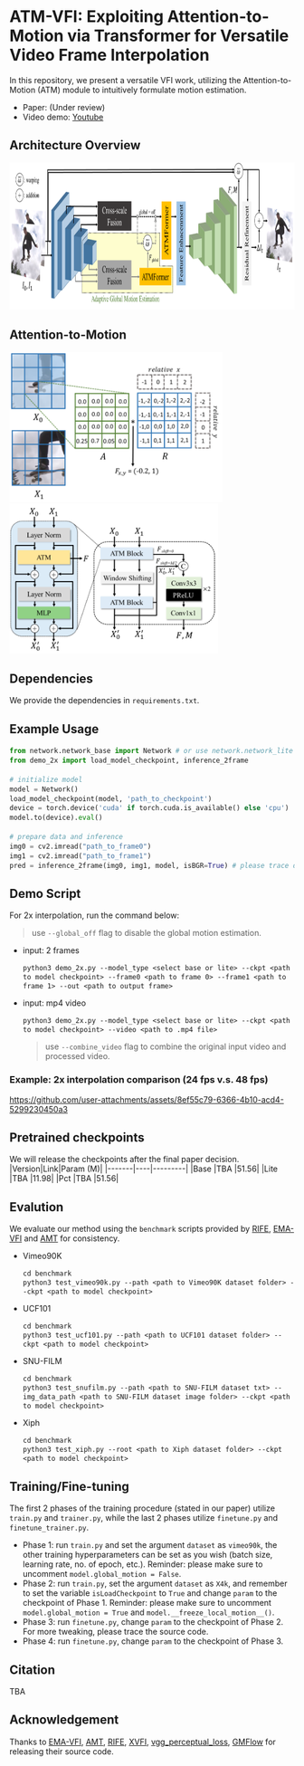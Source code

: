 # ATM-VFI: Exploiting Attention-to-Motion via Transformer for Versatile Video Frame Interpolation

In this repository, we present a versatile VFI work, utilizing the Attention-to-Motion (ATM) module to intuitively formulate motion estimation.

- Paper: (Under review)
- Video demo: [Youtube](https://www.youtube.com/watch?v=bSdBEfe9haM)

## Architecture Overview
<img src="./asset/model-overview-ver3.png" alt="drawing" height="260"/>

## Attention-to-Motion
<img src="./asset/atm_working-example.png" alt="drawing" height="265"/>&nbsp;&nbsp;<img src="./asset/ATMFormer_ver6.png" alt="drawing" height="265"/>

## Dependencies
We provide the dependencies in `requirements.txt`.

## Example Usage
```python
from network.network_base import Network # or use network.network_lite 
from demo_2x import load_model_checkpoint, inference_2frame

# initialize model
model = Network()
load_model_checkpoint(model, 'path_to_checkpoint')
device = torch.device('cuda' if torch.cuda.is_available() else 'cpu')
model.to(device).eval()

# prepare data and inference
img0 = cv2.imread("path_to_frame0")
img1 = cv2.imread("path_to_frame1")
pred = inference_2frame(img0, img1, model, isBGR=True) # please trace demo_2x.py -> inference_2frame() for details
```

## Demo Script
For 2x interpolation, run the command below:
> use `--global_off` flag to disable the global motion estimation.
- input: 2 frames
    ```
    python3 demo_2x.py --model_type <select base or lite> --ckpt <path to model checkpoint> --frame0 <path to frame 0> --frame1 <path to frame 1> --out <path to output frame>
    ```
- input: mp4 video
    ```
    python3 demo_2x.py --model_type <select base or lite> --ckpt <path to model checkpoint> --video <path to .mp4 file>
    ```
    > use `--combine_video` flag to combine the original input video and processed video.
    
### Example: 2x interpolation comparison (24 fps v.s. 48 fps)
https://github.com/user-attachments/assets/8ef55c79-6366-4b10-acd4-5299230450a3
<!---
https://github.com/user-attachments/assets/72b69fc0-3976-49b2-88b7-42c25d7b45b4
-->

## Pretrained checkpoints
We will release the checkpoints after the final paper decision.
|Version|Link|Param (M)|
|-------|----|---------|
|Base   |TBA |51.56|
|Lite   |TBA |11.98|
|Pct    |TBA |51.56|

## Evalution
We evaluate our method using the `benchmark` scripts provided by [RIFE](https://github.com/hzwer/ECCV2022-RIFE/tree/main), [EMA-VFI](https://github.com/MCG-NJU/EMA-VFI/tree/main) and [AMT](https://github.com/MCG-NKU/AMT?tab=readme-ov-file) for consistency. 
- Vimeo90K
    ```
    cd benchmark
    python3 test_vimeo90k.py --path <path to Vimeo90K dataset folder> --ckpt <path to model checkpoint>
    ```
- UCF101
    ```
    cd benchmark
    python3 test_ucf101.py --path <path to UCF101 dataset folder> --ckpt <path to model checkpoint>
    ```
- SNU-FILM
    ```
    cd benchmark
    python3 test_snufilm.py --path <path to SNU-FILM dataset txt> --img_data_path <path to SNU-FILM dataset image folder> --ckpt <path to model checkpoint>
    ```
- Xiph
    ```
    cd benchmark
    python3 test_xiph.py --root <path to Xiph dataset folder> --ckpt <path to model checkpoint>
    ```

## Training/Fine-tuning
The first 2 phases of the training procedure (stated in our paper) utilize `train.py` and `trainer.py`, while the last 2 phases utilize `finetune.py` and `finetune_trainer.py`.
- Phase 1: run `train.py` and set the argument `dataset` as `vimeo90k`, the other training hyperparameters can be set as you wish (batch size, learning rate, no. of epoch, etc.). Reminder: please make sure to uncomment `model.global_motion = False`.
- Phase 2: run `train.py`, set the argument `dataset` as `X4k`, and remember to set the variable `isLoadCheckpoint` to `True` and change `param` to the checkpoint of Phase 1. Reminder: please make sure to uncomment `model.global_motion = True` and `model.__freeze_local_motion__()`.
- Phase 3: run `finetune.py`, change `param` to the checkpoint of Phase 2. For more tweaking, please trace the source code.
- Phase 4: run `finetune.py`, change `param` to the checkpoint of Phase 3.

## Citation
TBA

## Acknowledgement
Thanks to [EMA-VFI](https://github.com/MCG-NJU/EMA-VFI/tree/main), [AMT](https://github.com/MCG-NKU/AMT?tab=readme-ov-file), [RIFE](https://github.com/hzwer/ECCV2022-RIFE/tree/main), [XVFI](https://github.com/JihyongOh/XVFI), [vgg_perceptual_loss](https://gist.github.com/alper111/8233cdb0414b4cb5853f2f730ab95a49), [GMFlow](https://github.com/haofeixu/gmflow) for releasing their source code.
